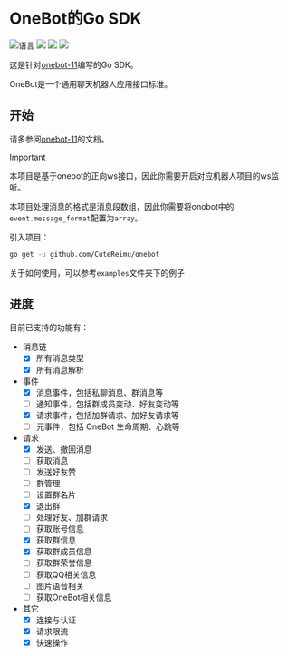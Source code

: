 # OneBot的Go SDK

![](https://img.shields.io/github/languages/top/CuteReimu/onebot "语言")
[![](https://img.shields.io/github/actions/workflow/status/CuteReimu/onebot/golangci-lint.yml?branch=master)](https://github.com/CuteReimu/onebot/actions/workflows/golangci-lint.yml "代码分析")
[![](https://img.shields.io/github/contributors/CuteReimu/onebot)](https://github.com/CuteReimu/onebot/graphs/contributors "贡献者")
[![](https://img.shields.io/github/license/CuteReimu/onebot)](https://github.com/CuteReimu/onebot/blob/master/LICENSE "许可协议")

这是针对[onebot-11](https://github.com/botuniverse/onebot-11)编写的Go SDK。

OneBot是一个通用聊天机器人应用接口标准。

## 开始

请多参阅[onebot-11](https://github.com/botuniverse/onebot-11)的文档。

> [!IMPORTANT]
> 本项目是基于onebot的正向ws接口，因此你需要开启对应机器人项目的ws监听。
>
> 本项目处理消息的格式是消息段数组，因此你需要将onobot中的`event.message_format`配置为`array`。

引入项目：

```bash
go get -u github.com/CuteReimu/onebot
```

关于如何使用，可以参考`examples`文件夹下的例子

## 进度

目前已支持的功能有：

- 消息链
  - [x] 所有消息类型
  - [x] 所有消息解析
- 事件
  - [x] 消息事件，包括私聊消息、群消息等
  - [ ] 通知事件，包括群成员变动、好友变动等
  - [x] 请求事件，包括加群请求、加好友请求等
  - [ ] 元事件，包括 OneBot 生命周期、心跳等
- 请求
  - [x] 发送、撤回消息
  - [ ] 获取消息
  - [ ] 发送好友赞
  - [ ] 群管理
  - [ ] 设置群名片
  - [x] 退出群
  - [ ] 处理好友、加群请求
  - [ ] 获取账号信息
  - [x] 获取群信息
  - [x] 获取群成员信息
  - [ ] 获取群荣誉信息
  - [ ] 获取QQ相关信息
  - [ ] 图片语音相关
  - [ ] 获取OneBot相关信息
- 其它
  - [x] 连接与认证
  - [x] 请求限流
  - [x] 快速操作
